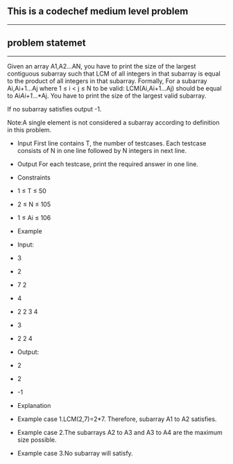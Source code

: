 ## This is a codechef medium level problem
------------------------
## problem statemet
-------------------------
Given an array A1,A2...AN, you have to print the size of the largest contiguous subarray such that LCM of all integers in that subarray is equal to the product of all integers in that subarray.
Formally,
For a subarray Ai,Ai+1...Aj where 1 ≤ i < j ≤ N to be valid: LCM(Ai,Ai+1...Aj) should be equal to Ai*Ai+1*...*Aj. You have to print the size of the largest valid subarray.

If no subarray satisfies output -1.

Note:A single element is not considered a subarray according to definition in this problem.

* Input
First line contains T, the number of testcases. Each testcase consists of N in one line followed by N integers in next line.

* Output
For each testcase, print the required answer in one line.

* Constraints
* 1 ≤ T ≤ 50
* 2 ≤ N ≤ 105
* 1 ≤ Ai ≤ 106
* Example
* Input:
* 3
* 2
* 7 2
* 4
* 2 2 3 4
* 3
* 2 2 4

* Output:
* 2
* 2
* -1
* Explanation
* Example case 1.LCM(2,7)=2*7. Therefore, subarray A1 to A2 satisfies.
* Example case 2.The subarrays A2 to A3 and A3 to A4 are the maximum size possible.
* Example case 3.No subarray will satisfy.